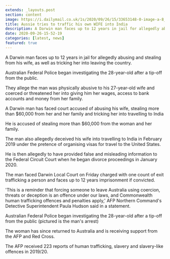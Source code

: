 ```yaml
---
extends: _layouts.post
section: content
image: https://i.dailymail.co.uk/1s/2020/09/26/15/33653148-0-image-a-8_1601131419538.jpg 
title: Aussie tries to traffic his own WIFE into India 
description: A Darwin man faces up to 12 years in jail for allegedly abusing and stealing from his wife, as well as tricking her into leaving the country. 
date: 2020-09-26-15-52-19 
categories: [latest, news] 
featured: true 
--- 
```

A Darwin man faces up to 12 years in jail for allegedly abusing and stealing from his wife, as well as tricking her into leaving the country.

Australian Federal Police began investigating the 28-year-old after a tip-off from the public.

They allege the man was physically abusive to his 27-year-old wife and coerced or threatened her into giving him her wages, access to bank accounts and money from her family. 

A Darwin man has faced court accused of abusing his wife, stealing more than $60,000 from her and her family and tricking her into travelling to India

He is accused of stealing more than $60,000 from the woman and her family.

The man also allegedly deceived his wife into travelling to India in February 2019 under the pretence of organising visas for travel to the United States.

He is then allegedly to have provided false and misleading information to the Federal Circuit Court when he began divorce proceedings in January 2020.

The man faced Darwin Local Court on Friday charged with one count of exit trafficking a person and faces up to 12 years imprisonment if convicted.

'This is a reminder that forcing someone to leave Australia using coercion, threats or deception is an offence under our laws, and Commonwealth human trafficking offences and penalties apply,' AFP Northern Command's Detective Superintendent Paula Hudson said in a statement.

Australian Federal Police began investigating the 28-year-old after a tip-off from the public (pictured is the man's arrest)

The woman has since returned to Australia and is receiving support from the AFP and Red Cross.

The AFP received 223 reports of human trafficking, slavery and slavery-like offences in 2019/20.

